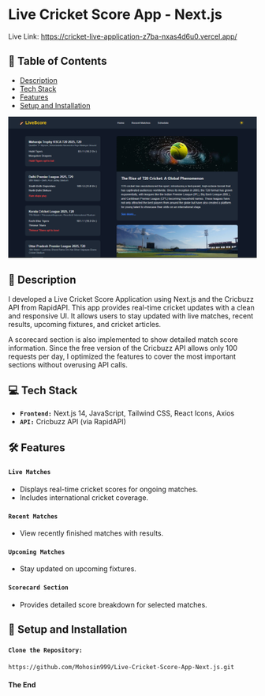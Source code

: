 # Live Cricket Score App - Next.js

Live Link: https://cricket-live-application-z7ba-nxas4d6u0.vercel.app/

## 📑 Table of Contents

- [Description](#-description)
- [Tech Stack](#-tech-stack)
- [Features](#-features)
- [Setup and Installation](#-setup-and-installation)

![Live Cricket Score](./public/crick-img/live-cricket.png)

## 📄 Description

I developed a Live Cricket Score Application using Next.js and the Cricbuzz API from RapidAPI. This app provides real-time cricket updates with a clean and responsive UI. It allows users to stay updated with live matches, recent results, upcoming fixtures, and cricket articles.

A scorecard section is also implemented to show detailed match score information. Since the free version of the Cricbuzz API allows only 100 requests per day, I optimized the features to cover the most important sections without overusing API calls.

## 💻 Tech Stack

- **`Frontend:`** Next.js 14, JavaScript, Tailwind CSS, React Icons, Axios
- **`API:`** Cricbuzz API (via RapidAPI)

## 🛠 Features

#### `Live Matches`

- Displays real-time cricket scores for ongoing matches.
- Includes international cricket coverage.

#### `Recent Matches`

- View recently finished matches with results.

#### `Upcoming Matches`

- Stay updated on upcoming fixtures.

#### `Scorecard Section`

- Provides detailed score breakdown for selected matches.

## 🚀 Setup and Installation

#### `Clone the Repository:`

```
https://github.com/Mohosin999/Live-Cricket-Score-App-Next.js.git
```

#### The End
